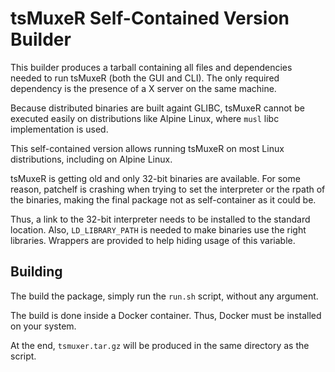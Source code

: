# tsMuxeR Self-Contained Version Builder

This builder produces a tarball containing all files and dependencies needed to
run tsMuxeR (both the GUI and CLI).  The only required dependency is the
presence of a X server on the same machine.

Because distributed binaries are built againt GLIBC, tsMuxeR cannot be executed
easily on distributions like Alpine Linux, where `musl` libc implementation is
used.

This self-contained version allows running tsMuxeR on most Linux distributions,
including on Alpine Linux.

tsMuxeR is getting old and only 32-bit binaries are available.  For some reason,
patchelf is crashing when trying to set the interpreter or the rpath of the
binaries, making the final package not as self-container as it could be.

Thus, a link to the 32-bit interpreter needs to be installed to the standard
location.  Also, `LD_LIBRARY_PATH` is needed to make binaries use the right
libraries.  Wrappers are provided to help hiding usage of this variable.

## Building

The build the package, simply run the `run.sh` script, without any argument.

The build is done inside a Docker container.  Thus, Docker must be installed on
your system.

At the end, `tsmuxer.tar.gz` will be produced in the same directory as the
script.
